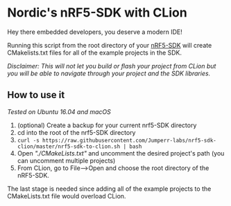 # Nordic's nRF5-SDK with CLion
Hey there embedded developers, you deserve a modern IDE!

Running this script from the root directory of your [nRF5-SDK](https://www.nordicsemi.com/eng/Products/Bluetooth-low-energy/nRF5-SDK) will create CMakelists.txt files for all of the example projects in the SDK.

_Disclaimer: This will not let you build or flash your project from CLion but you will be able to navigate through your project and the SDK libraries._

## How to use it
_Tested on Ubuntu 16.04 and macOS_
1. (optional) Create a backup for your current nrf5-SDK directory
2. cd into the root of the nrf5-SDK directory
3. `curl -s https://raw.githubusercontent.com/Jumperr-labs/nrf5-sdk-clion/master/nrf5-sdk-to-clion.sh | bash`
4. Open _"./CMakeLists.txt"_ and uncomment the desired project's path (you can uncomment multiple projects)
5. From CLion, go to File-->Open and choose the root directory of the nRF5-SDK.

The last stage is needed since adding all of the example projects to the CMakeLists.txt file would overload CLion.
